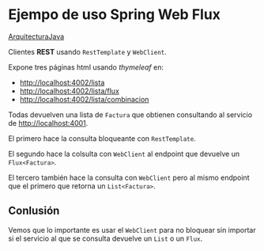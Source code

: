 # Ejempo de uso Spring Web Flux

[ArquitecturaJava](https://www.arquitecturajava.com/que-es-spring-webflux)

Clientes **REST** usando `RestTemplate` y `WebClient`.

Expone tres páginas html usando *thymeleaf* en:
+ [http://localhost:4002/lista](http://localhost:4002/lista)
+ [http://localhost:4002/lista/flux](http://localhost:4002/lista/flux)
+ [http://localhost:4002/lista/combinacion](http://localhost:4002/lista/combinacion)

Todas devuelven una lista de `Factura` que obtienen consultando al servicio de 
[http://localhost:4001](http://localhost:4001).

El primero hace la consulta bloqueante con `RestTemplate`.

El segundo hace la colsulta con `WebClient` al endpoint que devuelve un `Flux<Factura>`.

El tercero también hace la consulta con `WebClient` pero al mismo endpoint que el primero que 
retorna un `List<Factura>`.

## Conlusión
Vemos que lo importante es usar el `WebClient` para no bloquear sin importar si el servicio al que
se consulta devuelve un `List` o un `Flux`.

